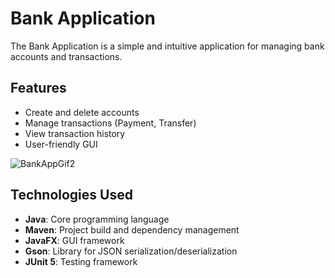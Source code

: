 # Bank Application

The Bank Application is a simple and intuitive application for managing bank accounts and transactions.

## Features
- Create and delete accounts
- Manage transactions (Payment, Transfer)
- View transaction history
- User-friendly GUI

![BankAppGif2](https://github.com/yannik2002/BankApp/assets/99982800/21cd1224-bcd7-4436-a1a2-e9877c202beb)

## Technologies Used
- **Java**: Core programming language
- **Maven**: Project build and dependency management
- **JavaFX**: GUI framework
- **Gson**: Library for JSON serialization/deserialization
- **JUnit 5**: Testing framework
